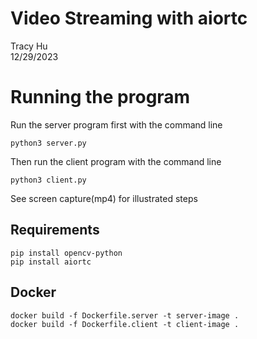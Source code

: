 # Video Streaming with aiortc
 Tracy Hu <br>
 12/29/2023

# Running the program
Run the server program first with the command line 
```
python3 server.py
```

Then run the client program with the command line
```
python3 client.py
```

See screen capture(mp4) for illustrated steps


## Requirements
```
pip install opencv-python
pip install aiortc
```

## Docker
```
docker build -f Dockerfile.server -t server-image .
docker build -f Dockerfile.client -t client-image .
```
